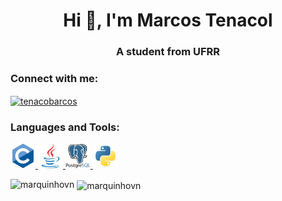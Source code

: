 <h1 align="center">Hi 👋, I'm Marcos Tenacol</h1>
<h3 align="center">A student from UFRR</h3>

<h3 align="left">Connect with me:</h3>
<p align="left">
<a href="https://instagram.com/tenacobarcos" target="blank"><img align="center" src="https://raw.githubusercontent.com/rahuldkjain/github-profile-readme-generator/master/src/images/icons/Social/instagram.svg" alt="tenacobarcos" height="30" width="40" /></a>
</p>

<h3 align="left">Languages and Tools:</h3>
<p align="left"> <a href="https://www.cprogramming.com/" target="_blank" rel="noreferrer"> <img src="https://raw.githubusercontent.com/devicons/devicon/master/icons/c/c-original.svg" alt="c" width="40" height="40"/> </a> <a href="https://www.java.com" target="_blank" rel="noreferrer"> <img src="https://raw.githubusercontent.com/devicons/devicon/master/icons/java/java-original.svg" alt="java" width="40" height="40"/> </a> <a href="https://www.postgresql.org" target="_blank" rel="noreferrer"> <img src="https://raw.githubusercontent.com/devicons/devicon/master/icons/postgresql/postgresql-original-wordmark.svg" alt="postgresql" width="40" height="40"/> </a> <a href="https://www.python.org" target="_blank" rel="noreferrer"> <img src="https://raw.githubusercontent.com/devicons/devicon/master/icons/python/python-original.svg" alt="python" width="40" height="40"/> </a> </p>

<p><img align="left" src="https://github-readme-stats.vercel.app/api/top-langs?username=marquinhovn&show_icons=true&theme=gruvbox&title_color=356db6&text_color=96bef3&hide_border=true&locale=pt-br&layout=compact" alt="marquinhovn" /></p>

<p>&nbsp;<img align="center" src="https://github-readme-stats.vercel.app/api?username=marquinhovn&show_icons=true&theme=gruvbox&title_color=356db6&text_color=96bef3&hide_border=true&locale=pt-br" alt="marquinhovn" /></p>
